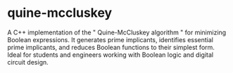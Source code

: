 # quine-mccluskey
A C++ implementation of the  " Quine-McCluskey algorithm " for minimizing Boolean expressions. It generates prime implicants, identifies essential prime implicants, and reduces Boolean functions to their simplest form. Ideal for students and engineers working with Boolean logic and digital circuit design.
